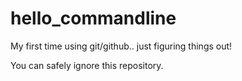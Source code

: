 # hello_commandline

My first time using git/github.. just figuring things out!

You can safely ignore this repository.
